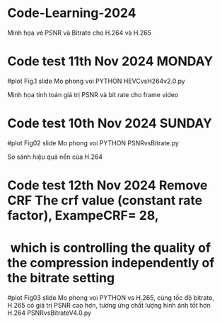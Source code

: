 # Code-Learning-2024
Minh họa vé PSNR và Bitrate cho H.264 và H.265
# Code test 11th Nov 2024 MONDAY
#plot Fig.1 slide Mo phong voi PYTHON
HEVCvsH264v2.0.py

Minh họa tính toán giá trị PSNR và bit rate cho frame video
# Code test 10th Nov 2024 SUNDAY
#plot Fig02 slide Mo phong voi PYTHON
PSNRvsBitrate.py

So sánh hiệu quả nến của H.264
# Code test 12th Nov 2024 Remove CRF The crf value (constant rate factor), ExampeCRF= 28,
#  which is controlling the quality of the compression independently of the bitrate setting
#plot Fig03 slide Mo phong voi PYTHON
 vs H.265, cùng tốc độ bitrate, H.265 có giá trị PSNR cao hơn, tương ứng chất lượng hình ảnh tốt hơn H.264
PSNRvsBitrateV4.0.py


